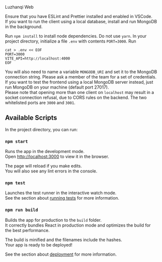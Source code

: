 Luzhanqi Web

Ensure that you have ESLint and Prettier installed and enabled in VSCode.  
If you want to run the client using a local database, install and run MongoDB in the background.

Run `npm install` to install node dependencies. Do not use `yarn`.
In your project directory, initialize a file `.env` with contents `PORT=3000`.
Run

```
cat > .env << EOF
PORT=3000
VITE_API=http://localhost:4000
EOF
```

You will also need to name a variable `MONGODB_URI` and set it to the MongoDB connection string. Please ask a member of the team for a set of credentials.
If you want to test the frontend using a local MongoDB server instead, just run MongoDB on your machine (default port 27017).  
Please note that opening more than one client on `localhost` may result in a socket connection refusal, due to CORS rules on the backend. The two whitelisted ports are `3000` and `3001`.

## Available Scripts

In the project directory, you can run:

### `npm start`

Runs the app in the development mode.\
Open [http://localhost:3000](http://localhost:3000) to view it in the browser.

The page will reload if you make edits.\
You will also see any lint errors in the console.

### `npm test`

Launches the test runner in the interactive watch mode.\
See the section about [running tests](https://facebook.github.io/create-react-app/docs/running-tests) for more information.

### `npm run build`

Builds the app for production to the `build` folder.\
It correctly bundles React in production mode and optimizes the build for the best performance.

The build is minified and the filenames include the hashes.\
Your app is ready to be deployed!

See the section about [deployment](https://facebook.github.io/create-react-app/docs/deployment) for more information.
